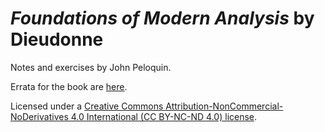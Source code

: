 # _Foundations of Modern Analysis_ by Dieudonne
Notes and exercises by John Peloquin.


Errata for the book are [here](https://github.com/blargoner/math-analysis-dieudonne-errata).

Licensed under a [Creative Commons Attribution-NonCommercial-NoDerivatives 4.0 International (CC BY-NC-ND 4.0) license](http://creativecommons.org/licenses/by-nc-nd/4.0/).
